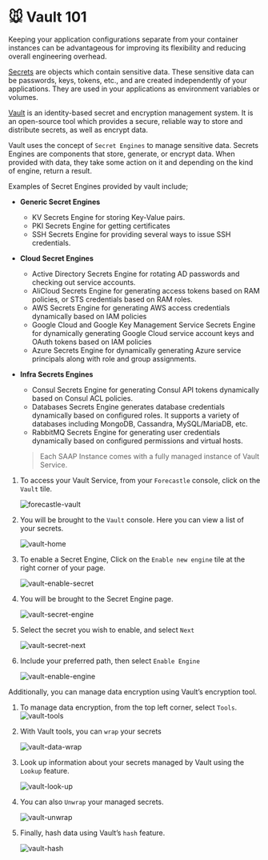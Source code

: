 # 🐭 Vault 101

Keeping your application configurations separate from your container instances can be advantageous for improving its flexibility and reducing overall engineering overhead.

[Secrets](https://kubernetes.io/docs/concepts/configuration/secret/) are objects which contain sensitive data. These sensitive data can be passwords, keys, tokens, etc., and are created independently of your applications. They are used in your applications as environment variables or volumes. 

[Vault](https://www.vaultproject.io/docs) is an identity-based secret and encryption management system. It is an open-source tool which provides a secure, reliable way to store and distribute secrets, as well as encrypt data.

Vault uses the concept of `Secret Engines` to manage sensitive data. Secrets Engines are components that store, generate, or encrypt data. When provided with data, they take some action on it and depending on the kind of engine, return a result.

Examples of Secret Engines provided by vault include;

- **Generic Secret Engines**
    - KV  Secrets Engine for storing Key-Value pairs.
    - PKI Secrets Engine for getting certificates
    - SSH Secrets Engine for providing several ways to issue SSH credentials.
- **Cloud Secret Engines**
    - Active Directory Secrets Engine for rotating AD passwords and checking out service accounts.
    - AliCloud Secrets Engine for generating access tokens based on RAM policies, or STS credentials based on RAM roles.
    - AWS Secrets Engine for generating AWS access credentials dynamically based on IAM policies
    - Google Cloud and Google Key Management Service Secrets Engine for dynamically generating Google Cloud service account keys and OAuth tokens based on IAM policies
    - Azure Secrets Engine for dynamically generating Azure service principals along with role and group assignments.
- **Infra Secrets Engines**
    - Consul Secrets Engine for generating Consul API tokens dynamically based on Consul ACL policies.
    - Databases Secrets Engine generates database credentials dynamically based on configured roles. It supports a variety of databases including MongoDB, Cassandra, MySQL/MariaDB, etc.
    - RabbitMQ Secrets Engine for generating user credentials dynamically based on configured permissions and virtual hosts.
    
    > Each SAAP Instance comes with a fully managed instance of Vault Service. 
    
1. To access your Vault Service, from your `Forecastle` console, click on the `Vault` tile.

   ![forecastle-vault](./images/forecastle-vault.png)

2. You will be brought to the `Vault` console. Here you can view a list of your secrets.

   ![vault-home](./images/vault-home.png)

3. To enable a Secret Engine, Click on the `Enable new engine` tile at the right corner of your page.

   ![vault-enable-secret](./images/vault-enable-secret.png)

4. You will be brought to the Secret Engine page.

   ![vault-secret-engine](./images/vault-secret-engine.png)

5. Select the secret you wish to enable, and select `Next` 

   ![vault-secret-next](./images/vault-secret-next.png)

6. Include your preferred path, then select `Enable Engine`

   ![vault-enable-engine](./images/vault-enable-engine.png)

Additionally, you can manage data encryption using Vault’s encryption tool.

1. To manage data encryption, from the top left corner, select `Tools`. 
   ![vault-tools](./images/vault-tools.png)

2. With Vault tools, you can `wrap` your secrets

   ![vault-data-wrap](./images/vault-data-wrap.png)

3. Look up information about your secrets managed by Vault using the `Lookup` feature.

   ![vault-look-up](./images/vault-look-up.png)

4. You can also `Unwrap` your managed secrets.

   ![vault-unwrap](./images/vault-unwrap.png)

5. Finally, hash data using Vault’s `hash` feature.

   ![vault-hash](./images/vault-hash.png)
